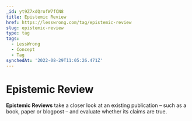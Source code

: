 ```yaml
---
_id: yt9Z7xdQrofW7fCN8
title: Epistemic Review
href: https://lesswrong.com/tag/epistemic-review
slug: epistemic-review
type: tag
tags:
  - LessWrong
  - Concept
  - Tag
synchedAt: '2022-08-29T11:05:26.471Z'
---
```

# Epistemic Review

**Epistemic Reviews** take a closer look at an existing publication – such as a book, paper or blogpost – and evaluate whether its claims are true.